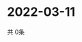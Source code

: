 # 2022-03-11
  共 0条

  <!-- BEGIN -->
  <!-- 最后更新时间Fri Mar 11 2022 11:04:40 GMT+0000 (Coordinated Universal Time) -->
  
  <!-- END -->
  
  